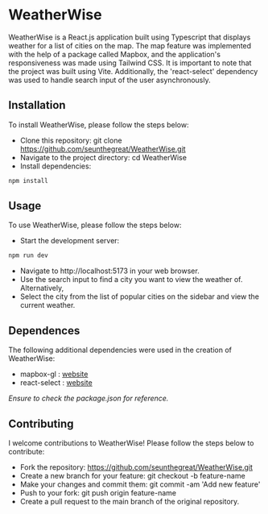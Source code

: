 # WeatherWise

WeatherWise is a React.js application built using Typescript that displays weather for a list of cities on the map. 
The map feature was implemented with the help of a package called Mapbox, and the application's responsiveness was made using Tailwind CSS. 
It is important to note that the project was built using Vite. Additionally, the 'react-select' dependency was used to handle search input 
of the user asynchronously.

## Installation

To install WeatherWise, please follow the steps below:

- Clone this repository: git clone https://github.com/seunthegreat/WeatherWise.git
- Navigate to the project directory: cd WeatherWise
- Install dependencies: 
```javascript
npm install
```

## Usage

To use WeatherWise, please follow the steps below:

- Start the development server: 
```javascript
npm run dev
```
- Navigate to http://localhost:5173 in your web browser.
- Use the search input to find a city you want to view the weather of. Alternatively,
- Select the city from the list of popular cities on the sidebar and view the current weather.

## Dependences

The following additional dependencies were used in the creation of WeatherWise:

- mapbox-gl : [website](https://www.npmjs.com/package/mapbox-gl)
- react-select : [website](https://react-select.com/home)

*Ensure to check the package.json for reference.*


## Contributing
I welcome contributions to WeatherWise! Please follow the steps below to contribute:

- Fork the repository: https://github.com/seunthegreat/WeatherWise.git
- Create a new branch for your feature: git checkout -b feature-name
- Make your changes and commit them: git commit -am 'Add new feature'
- Push to your fork: git push origin feature-name
- Create a pull request to the main branch of the original repository. 
